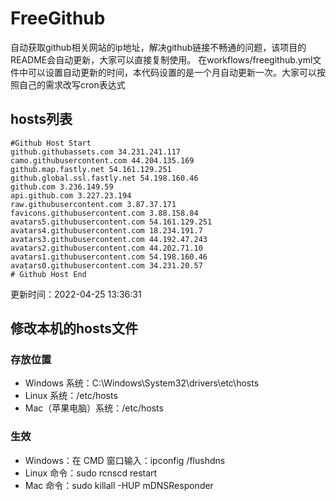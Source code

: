 # FreeGithub
自动获取github相关网站的ip地址，解决github链接不畅通的问题，该项目的README会自动更新，大家可以直接复制使用。
在workflows/freegithub.yml文件中可以设置自动更新的时间，本代码设置的是一个月自动更新一次。大家可以按照自己的需求改写cron表达式

## hosts列表
```base
#Github Host Start
github.githubassets.com 34.231.241.117
camo.githubusercontent.com 44.204.135.169
github.map.fastly.net 54.161.129.251
github.global.ssl.fastly.net 54.198.160.46
github.com 3.236.149.59
api.github.com 3.227.23.194
raw.githubusercontent.com 3.87.37.171
favicons.githubusercontent.com 3.88.158.84
avatars5.githubusercontent.com 54.161.129.251
avatars4.githubusercontent.com 18.234.191.7
avatars3.githubusercontent.com 44.192.47.243
avatars2.githubusercontent.com 44.202.71.10
avatars1.githubusercontent.com 54.198.160.46
avatars0.githubusercontent.com 34.231.20.57
# Github Host End
```

更新时间：2022-04-25 13:36:31

## 修改本机的hosts文件
### 存放位置
* Windows 系统：C:\Windows\System32\drivers\etc\hosts
* Linux 系统：/etc/hosts
* Mac（苹果电脑）系统：/etc/hosts

### 生效
* Windows：在 CMD 窗口输入：ipconfig /flushdns
* Linux 命令：sudo rcnscd restart
* Mac 命令：sudo killall -HUP mDNSResponder